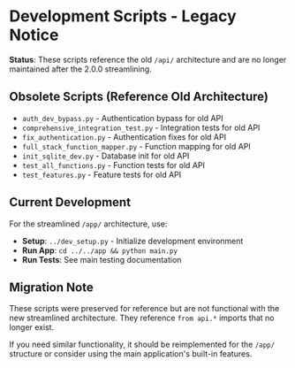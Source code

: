 # Development Scripts - Legacy Notice

**Status**: These scripts reference the old `/api/` architecture and are no longer maintained after the 2.0.0 streamlining.

## Obsolete Scripts (Reference Old Architecture)

- `auth_dev_bypass.py` - Authentication bypass for old API
- `comprehensive_integration_test.py` - Integration tests for old API
- `fix_authentication.py` - Authentication fixes for old API  
- `full_stack_function_mapper.py` - Function mapping for old API
- `init_sqlite_dev.py` - Database init for old API
- `test_all_functions.py` - Function tests for old API
- `test_features.py` - Feature tests for old API

## Current Development

For the streamlined `/app/` architecture, use:

- **Setup**: `../dev_setup.py` - Initialize development environment
- **Run App**: `cd ../../app && python main.py`
- **Run Tests**: See main testing documentation

## Migration Note

These scripts were preserved for reference but are not functional with the new streamlined architecture. They reference `from api.*` imports that no longer exist.

If you need similar functionality, it should be reimplemented for the `/app/` structure or consider using the main application's built-in features.
